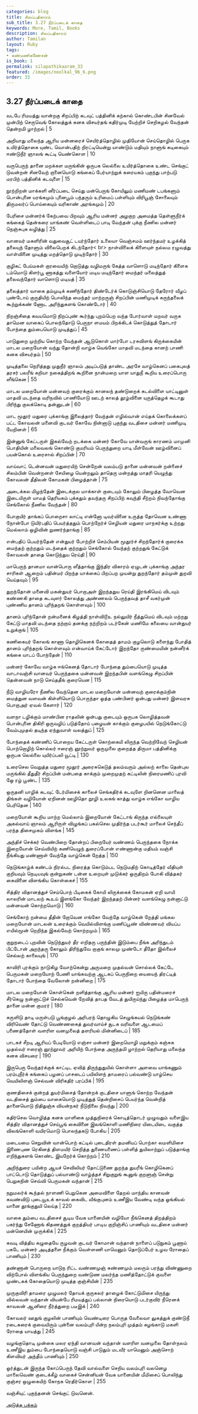 ```yaml
---
categories: blog
title: சிலப்பதிகாரம்
sub_title: 3.27 நீர்ப்படைக் காதை
keywords: More, Tamil, Books
description: சிலப்பதிகாரம்
author: Tamilan
layout: Ruby
tags:
- கண்மணிகணேசன்
is_book: 1
permalink: silapathikaaram_33
featured: /images/noolkal_96_6.png
order: 33
---
```



## 3.27 நீர்ப்படைக் காதை

வடபே ரிமயத்து வான்றகு சிறப்பிற் கடவுட் பத்தினிக் கற்கால் கொண்டபின் சினவேல் முன்பிற் செருவெங் கோலத்துக் கனக விசயர்தங் கதிர்முடி யேற்றிச் செறிகழல் வேந்தன் தென்றமி ழாற்றல் | 5

அறியாது மலைந்த ஆரிய மன்னரைச் செயிர்த்தொழில் முதியோன் செய்தொழில் பெருக உயிர்த்தொகை யுண்ட வொன்பதிற் றிரட்டியென்று யாண்டும் மதியும் நாளுங் கடிகையும் ஈண்டுநீர் ஞாலங் கூட்டி யெண்கொள | 10

வருபெருந் தானை மறக்கள மருங்கின் ஒருபக லெல்லை உயிர்த்தொகை உண்ட செங்குட் டுவன்றன் சினவேற் றானையொடு கங்கைப் பேர்யாற்றுக் கரையகம் புகுந்து பாற்படு மரபிற் பத்தினிக் கடவுளை | 15

நூற்றிறன் மாக்களி னீர்ப்படை செய்து மன்பெருங் கோயிலும் மணிமண் டபங்களும் பொன்புனை யரங்கமும் புனைபூம் பந்தரும் உரிமைப் பள்ளியும் விரிபூஞ் சோலையும் திருமலர்ப் பொய்கையும் வரிகாண் அரங்கமும் | 20

பேரிசை மன்னர்க் கேற்பவை பிறவும் ஆரிய மன்னர் அழகுற அமைத்த தெள்ளுநீர்க் கங்கைத் தென்கரை யாங்கண் வெள்ளிடைப் பாடி வேந்தன் புக்கு நீணில மன்னர் நெஞ்சுபுக லழித்து | 25

வானவர் மகளிரின் வதுவைசூட் டயர்ந்தோர் உலையா வெஞ்சமம் ஊர்ந்தமர் உழக்கித் தலையுந் தோளும் விலைபெறக் கிடந்தோர்< br> நாள்விலைக் கிளையுள் நல்லம ரழுவத்து வாள்வினை முடித்து மறத்தொடு முடிந்தோர் | 30

குழிகட் பேய்மகள் குரவையிற் றொடுத்து வழிமருங் கேத்த வாளொடு மடிந்தோர் கிளைக டம்மொடு கிளர்பூ ணாகத்து வளையோர் மடிய மடிந்தோர் மைந்தர் மலைத்துத் தலைவந்தோர் வாளொடு மடியத் | 35

தலைத்தார் வாகை தம்முடிக் கணிந்தோர் திண்டேர்க் கொடுஞ்சியொடு தேரோர் வீழப் புண்டோய் குருதியிற் பொலிந்த மைந்தர் மாற்றருஞ் சிறப்பின் மணிமுடிக் கருந்தலைக் கூற்றுக்கண் ணோட அரிந்துகளங் கொண்டோர் | 40

நிறஞ்சிதை கவயமொடு நிறப்புண் கூர்ந்து புறம்பெற வந்த போர்வாள் மறவர் வருக தாமென வாகைப் பொலந்தோடு பெருநா ளமயம் பிறக்கிடக் கொடுத்துத் தோடார் போந்தை தும்பையொடு முடித்துப் | 45

பாடுதுறை முற்றிய கொற்ற வேந்தன் ஆடுகொள் மார்போ டரசுவிளங் கிருக்கையின் மாடல மறையோன் வந்து தோன்றி வாழ்க வெங்கோ மாதவி மடந்தை கானற் பாணி கனக விசயர்தம் | 50

முடித்தலை நெரித்தது முதுநீர் ஞாலம் அடிப்படுத் தாண்ட அரசே வாழ்கெனப் பகைபுலத் தரசர் பலரீங் கறியா நகைத்திறங் கூறினை நான்மறை யாள யாதுநீ கூறிய உரைப்பொரு ளீங்கென | 55

மாடல மறையோன் மன்னவற் குரைக்கும் கானலந் தண்டுறைக் கடல்விளை யாட்டினுள் மாதவி மடந்தை வரிநவில் பாணியோடு ஊடற் காலத் தூழ்வினை யுருத்தெழக் கூடாது பிரிந்து குலக்கொடி தன்னுடன் | 60

மாட மூதூர் மதுரை புக்காங்கு இலைத்தார் வேந்தன் எழில்வான் எய்தக் கொலைக்களப் பட்ட கோவலன் மனைவி குடவர் கோவே நின்னாடு புகுந்து வடதிசை மன்னர் மணிமுடி யேறினள் | 65

இன்னுங் கேட்டருள் இகல்வேற் றடக்கை மன்னர் கோவே யான்வருங் காரணம் மாமுனி பொதியின் மலைவலங் கொண்டு குமரியம் பெருந்துறை யாடி மீள்வேன் ஊழ்வினைப் பயன்கொல் உரைசால் சிறப்பின் | 70

வாய்வாட் டென்னவன் மதுரையிற் சென்றேன் வலம்படு தானை மன்னவன் றன்னைச் சிலம்பின் வென்றனள் சேயிழை யென்றலும் தாதெரு மன்றத்து மாதரி யெழுந்து கோவலன் தீதிலன் கோமகன் பிழைத்தான் | 75

அடைக்கல மிழந்தேன் இடைக்குல மாக்காள் குடையும் கோலும் பிழைத்த வோவென இடையிருள் யாமத் தெரியகம் புக்கதும் தவந்தரு சிறப்பிற் கவுந்தி சீற்றம் நிவந்தோங்கு செங்கோல் நீணில வேந்தன் | 80

போகுயிர் தாங்கப் பொறைசா லாட்டி என்னோ டிவர்வினை உருத்த தோவென உண்ணா நோன்போ டுயிர்பதிப் பெயர்த்ததும் பொற்றேர்ச் செழியன் மதுரை மாநகர்க்கு உற்றது மெல்லாம் ஒழிவின் றுணர்ந்தாங்கு | 85

என்பதிப் பெயர்ந்தேன் என்துயர் போற்றிச் செம்பியன் மூதூர்ச் சிறந்தோர்க் குரைக்க மைந்தற் குற்றதும் மடந்தைக் குற்றதும் செங்கோல் வேந்தற் குற்றதுங் கேட்டுக் கோவலன் தாதை கொடுந்துய ரெய்தி | 90

மாபெருந் தானமா வான்பொரு ளீத்தாங்கு இந்திர விகாரம் ஏழுடன் புக்காங்கு அந்தர சாரிகள் ஆறைம் பதின்மர் பிறந்த யாக்கைப் பிறப்பற முயன்று துறந்தோர் தம்முன் துறவி யெய்தவும் | 95

துறந்தோன் மனைவி மகன்துயர் பொறாஅள் இறந்ததுய ரெய்தி இரங்கிமெய் விடவும் கண்ணகி தாதை கடவுளர் கோலத்து அண்ணலம் பெருந்தவத் தாசீ வகர்முன் புண்ணிய தானம் புரிந்தறங் கொள்ளவும் | 100

தானம் புரிந்தோன் றன்மனைக் கிழத்தி நாள்விடூஉ நல்லுயிர் நீத்துமெய் விடவும் மற்றது கேட்டு மாதவி மடந்தை நற்றாய் தனக்கு நற்றிறம் படர்கேன் மணிமே கலையை வான்துயர் உறுக்குங் | 105

கணிகையர் கோலங் காணா தொழிகெனக் கோதைத் தாமம் குழலொடு களைந்து போதித் தானம் புரிந்தறங் கொள்ளவும் என்வாய்க் கேட்டோர் இறந்தோ ருண்மையின் நன்னீர்க் கங்கை யாடப் போந்தேன் | 110

மன்னர் கோவே வாழ்க ஈங்கெனத் தோடார் போந்தை தும்பையொடு முடித்த வாடாவஞ்சி வானவர் பெருந்தகை மன்னவன் இறந்தபின் வளங்கெழு சிறப்பின் தென்னவன் நாடு செய்ததீங் குரையென | 115

நீடு வாழியரோ நீணில வேந்தென மாடல மறையோன் மன்னவற் குரைக்கும்நின் மைத்துன வளவன் கிள்ளியொடு பொருந்தா ஒத்த பண்பினர் ஒன்பது மன்னர் இளவரசு பொறாஅர் ஏவல் கேளார் | 120

வளநா டழிக்கும் மாண்பின ராதலின் ஒன்பது குடையும் ஒருபக லொழித்தவன் பொன்புனை திகிரி ஒருவழிப் படுத்தோய் பழையன் காக்கும் குழைபயில் நெடுங்கோட்டு வேம்புமுதல் தடிந்த ஏந்துவாள் வலத்துப் | 125

போந்தைக் கண்ணிப் பொறைய கேட்டருள் கொற்கையி லிருந்த வெற்றிவேற் செழியன் பொற்றொழிற் கொல்லர் ஈரைஞ் ஞூற்றுவர் ஒருமுலை குறைத்த திருமா பத்தினிக்கு ஒருபக லெல்லை யுயிர்ப்பலி யூட்டி | 130

உரைசெல வெறுத்த மதுரை மூதூர் அரைசுகெடுத் தலம்வரும் அல்லற் காலை தென்புல மருங்கில் தீதுதீர் சிறப்பின் மன்பதை காக்கும் முறைமுதற் கட்டிலின் நிரைமணிப் புரவி ஓே ரழ் பூண்ட | 135

ஒருதனி யாழிக் கடவுட் டேர்மிசைக் காலைச் செங்கதிர்க் கடவுளே றினனென மாலைத் திங்கள் வழியோன் ஏறினன் ஊழிதொ றூழி உலகங் காத்து வாழ்க எங்கோ வாழிய பெரிதென | 140

மறையோன் கூறிய மாற்ற மெல்லாம் இறையோன் கேட்டாங் கிருந்த எல்லையுள் அகல்வாய் ஞாலம் ஆரிருள் விழுங்கப் பகல்செல முதிர்ந்த படர்கூர் மாலைச் செந்தீப் பரந்த திசைமுகம் விளங்க | 145

அந்திச் செக்கர் வெண்பிறை தோன்றப் பிறையேர் வண்ணம் பெருந்தகை நோக்க இறையோன் செவ்வியிற் கணியெழுந் துரைப்போன் எண்ணான்கு மதியம் வஞ்சி நீங்கியது மண்ணாள் வேந்தே வாழ்கென் றேத்த | 150

நெடுங்காழ்க் கண்டம் நிரல்பட நிரைத்த கொடும்பட நெடுமதிற் கொடித்தேர் வீதியுள் குறியவும் நெடியவுங் குன்றுகண் டன்ன உறையுள் முடுக்கர் ஒருதிறம் போகி வித்தகர் கைவினை விளங்கிய கொள்கைச் | 155

சித்திர விதானத்துச் செம்பொற் பீடிகைக் கோயி லிருக்கைக் கோமகன் ஏறி வாயி லாலரின் மாடலற் கூஉய் இளங்கோ வேந்தர் இறந்ததற் பின்னர் வளங்கெழு நன்னாட்டு மன்னவன் கொற்றமொடு | 160

செங்கோற் றன்மை தீதின் றோவென எங்கோ வேந்தே வாழ்கென் றேத்தி மங்கல மறையோன் மாடலன் உரைக்கும் வெயில்விளங்கு மணிப்பூண் விண்ணவர் வியப்ப எயில்மூன் றெறிந்த இகல்வேற் கொற்றமும் | 165

குறுநடைப் புறவின் நெடுந்துயர் தீர எறிதரு பருந்தின் இடும்பை நீங்க அரிந்துடம் பிட்டோன் அறந்தரு கோலும் திரிந்துவே றாகுங் காலமு முண்டோ தீதோ இல்லைச் செல்லற் காலையுங் | 170

காவிரி புரக்கும் நாடுகிழ வோற்கென்று அருமறை முதல்வன் சொல்லக் கேட்டே பெருமகன் மறையோற் பேணி யாங்கவற்கு ஆடகப் பெருநிறை யையைந் திரட்டித் தோடார் போந்தை வேலோன் றன்னிறை | 175

மாடல மறையோன் கொள்கென் றளித்தாங்கு ஆரிய மன்னர் ஐயிரு பதின்மரைச் சீர்கெழு நன்னாட்டுச் செல்கவென் றேவித் தாபத வேடத் துயிருய்ந்து பிழைத்த மாபெருந் தானை மன்ன குமரர் | 180

சுருளிடு தாடி மருள்படு பூங்குழல் அரிபரந் தொழுகிய செழுங்கயல் நெடுங்கண் விரிவெண் தோட்டு வெண்ணகைத் துவர்வாய்ச் சூடக வரிவளை ஆடமைப் பணைத்தோள் வளரிள வனமுலைத் தளரியல் மின்னிடைப் | 185

பாடகச் சீறடி ஆரியப் பேடியோடு எஞ்சா மன்னர் இறைமொழி மறுக்கும் கஞ்சுக முதல்வர் ஈரைஞ் ஞூற்றூவர் அரியிற் போந்தை அருந்தமி ழாற்றல் தெரியாது மலைந்த கனக விசயரை | 190

இருபெரு வேந்தர்க்குக் காட்டிட ஏவித் திருந்துதுயில் கொள்ளா அளவை யாங்கணும் பரம்புநீர்க் கங்கைப் பழனப் பாசடைப் பயிலிளந் தாமரைப் பல்வண்டு யாழ்செய வெயிலிளஞ் செல்வன் விரிகதிர் பரப்பிக் | 195

குணதிசைக் குன்றத் துயர்மிசைத் தோன்றக் குடதிசை யாளுங் கொற்ற வேந்தன் வடதிசைத் தும்பை வாகையொடு முடித்துத் தென்றிசைப் பெயர்ந்த வென்றித் தானையொடு நிதிதுஞ்சு வியன்நகர் நீடுநிலை நிவந்து | 200

கதிர்செல வொழித்த கனக மாளிகை முத்துநிரைக் கொடித்தொடர் முழுவதும் வளைஇய சித்திர விதானத்துச் செய்பூங் கைவினை இலங்கொளி மணிநிரை யிடையிடை வகுத்த விலங்கொளி வயிரமொடு பொலந்தகடு போகிய | 205

மடையமை செறுவின் வான்பொற் கட்டில் புடைதிரள் தமனியப் பொற்கா லமளிமிசை இணைபுண ரெகினத் திளமயிர் செறித்த துணையணைப் பள்ளித் துயிலாற்றுப் படுத்தாங்கு எறிந்துகளங் கொண்ட இயறேர்க் கொற்றம் | 210

அறிந்துரை பயின்ற ஆயச் செவிலியர் தோட்டுணை துறந்த துயரீங் கொழிகெனப் பாட்டொடு தொடுத்துப் பல்யாண்டு வாழ்த்தச் சிறுகுறுங் கூனுங் குறளுஞ் சென்று பெறுகநின் செவ்வி பெருமகன் வந்தான் | 215

நறுமலர்க் கூந்தல் நாளணி பெறுகென அமைவிளை தேறல் மாந்திய கானவன் கவண்விடு புடையூஉக் காவல் கைவிட வீங்குபுனம் உணீஇய வேண்டி வந்த ஓங்கியல் யானை தூங்குதுயி லெய்த | 220

வாகை தும்பை வடதிசைச் சூடிய வேக யானையின் வழியோ நீங்கெனத் திறத்திறம் பகர்ந்து சேணோங் கிதணத்துக் குறத்தியர் பாடிய குறிஞ்சிப் பாணியும் வடதிசை மன்னர் மன்னெயின் முருக்கிக் | 225

கவடி வித்திய கழுதையே ருழவன் குடவர் கோமான் வந்தான் நாளைப் படுநுகம் பூணாய் பகடே மன்னர் அடித்தளை நீக்கும் வெள்ளணி யாமெனும் தொடுப்பேர் உழவ ரோதைப் பாணியும் | 230

தண்ணான் பொருநை யாடுந ரிட்ட வண்ணமுஞ் சுண்ணமும் மலரும் பரந்து விண்ணுறை விற்போல் விளங்கிய பெருந்துறை வண்டுண மலர்ந்த மணித்தோட்டுக் குவளை முண்டகக் கோதையொடு முடித்த குஞ்சியின் | 235

முருகுவிரி தாமரை முழுமலர் தோயக் குருகலர் தாழைக் கோட்டுமிசை யிருந்து வில்லவன் வந்தான் வியன்பே ரிமயத்துப் பல்லான் நிரையொடு படர்குவிர் நீரெனக் காவலன் ஆனிரை நீர்த்துறை படீஇக் | 240

கோவலர் ஊதுங் குழலின் பாணியும் வெண்டிரை பொருத வேலைவா லுகத்துக் குண்டுநீ ரடைகரைக் குவையிரும் புன்னை வலம்புரி யீன்ற நலம்புரி முத்தம் கழங்காடு மகளி ரோதை யாயத்து | 245

வழங்குதொடி முன்கை மலர ஏந்தி வானவன் வந்தான் வளரிள வனமுலை தோள்நலம் உணீஇய தும்பை போந்தையொடு வஞ்சி பாடுதும் மடவீர் யாமெனும் அஞ்சொற் கிளவியர் அந்தீம் பாணியும் | 250

ஓர்த்துடன் இருந்த கோப்பெருந் தேவி வால்வளை செறிய வலம்புரி வலனெழ மாலைவெண் குடைக்கீழ் வாகைச் சென்னியன் வேக யானையின் மீமிசைப் பொலிந்து குஞ்சர ஒழுகையிற் கோநக ரெதிர்கொள | 255

வஞ்சியுட் புகுந்தனன் செங்குட் டுவனென்.

[அடுத்த பக்கம்](silapathikaaram_34)